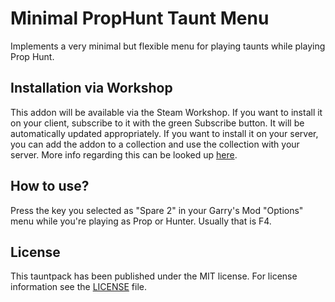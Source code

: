 Minimal PropHunt Taunt Menu
===========================

Implements a very minimal but flexible menu for playing taunts while playing Prop Hunt.

## Installation via Workshop

This addon will be available via the Steam Workshop.
If you want to install it on your client, subscribe to it with the green Subscribe button. It will be automatically updated appropriately.
If you want to install it on your server, you can add the addon to a collection and use the collection with your server. More info regarding this can be looked up [here](http://wiki.garrysmod.com/page/Workshop_for_Dedicated_Servers).

## How to use?

Press the key you selected as "Spare 2" in your Garry's Mod "Options" menu while you're playing as Prop or Hunter. Usually that is F4.

## License

This tauntpack has been published under the MIT license. For license information see the [LICENSE](LICENSE) file.
